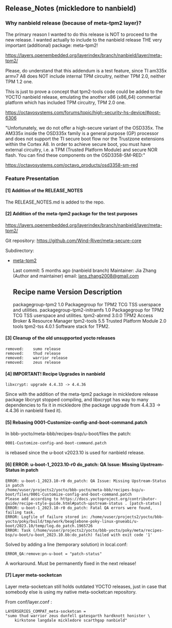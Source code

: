 ## Release_Notes (mickledore to nanbield)

### Why nanbield release (because of meta-tpm2 layer)?

The primary reason I wanted to do this release is NOT to proceed
to the new release. I wanted actually to include to the nanbield
release THE very important (additional) package: meta-tpm2!

https://layers.openembedded.org/layerindex/branch/nanbield/layer/meta-tpm2/

Please, do understand that this addendum is a test feature,
since TI am335x armv7 A8 does NOT include internal TPM
circuitry, neither TPM 2.0, neither TPM 1.2 one.

This is just to prove a concept that tpm2-tools code could be
added to the YOCTO nanbield release, emulating the another x86
(x86_64) commertial platform which has included TPM circuitry,
TPM 2.0 one.

https://octavosystems.com/forums/topic/high-security-hs-device/#post-6306

"Unfortunately, we do not offer a high-secure variant of the
OSD335x. The AM335x inside the OSD335x family is a general
purpose (GP) processor and does not support the TI secure boot
flow nor the Trustzone extensions within the Cortex A8. In
order to achieve secure boot, you must have external circuitry,
i.e. a TPM (Trusted Platform Module) and secure NOR flash. You
can find these components on the OSD3358-SM-RED:"

https://octavosystems.com/octavo_products/osd3358-sm-red

### Feature Presentation

#### [1] Addition of the RELEASE_NOTES

The RELEASE_NOTES.md is added to the repo.

#### [2] Addition of the meta-tpm2 package for the test purposes

https://layers.openembedded.org/layerindex/branch/nanbield/layer/meta-tpm2/

Git repository: https://github.com/Wind-River/meta-secure-core

Subdirectory:

* [meta-tpm2](https://github.com/Wind-River/meta-secure-core/tree/nanbield/meta-tpm2)

	Last commit: 5 months ago (nanbield branch)
	Maintainer: Jia Zhang (Author and maintainer)
	email: lans.zhang2008@gmail.com

	Recipe name			Version	Description
	----------------------------------------------------------------------------------------------
	packagegroup-tpm2		1.0	Packagegroup for TPM2 TCG TSS userspace and utilities.
	packagegroup-tpm2-initramfs	1.0	Packagegroup for TPM2 TCG TSS userspace and utilities.
	tpm2-abrmd			3.0.0	TPM2 Access Broker & Resource Manager
	tpm2-tools			5.5	Trusted Platform Module 2.0 tools
	tpm2-tss			4.0.1	Software stack for TPM2.

#### [3] Cleanup of the old unsupported yocto releases

	removed:	sumo release
	removed:	thud release
	removed:	warrior release
	removed:	zeus release

#### [4] IMPORTANT! Recipe Upgrades in nanbield

	libxcrypt: upgrade 4.4.33 -> 4.4.36

Since with the addition of the meta-tpm2 package in mickledore
release package libcrypt stopped compiling, and libxcrypt has
way to many dependencies to fix it in mickledore (the package
upgrade from 4.4.33 -> 4.4.36 in nanbield fixed it).

#### [5] Rebasing 0001-Customize-config-and-boot-command.patch

In bbb-yocto/meta-bbb/recipes-bsp/u-boot/files the patch:

	0001-Customize-config-and-boot-command.patch

is rebased since the u-boot v2023.10 is used for nanbield release.

#### [6] ERROR: u-boot-1_2023.10-r0 do_patch: QA Issue: Missing Upstream-Status in patch

	ERROR: u-boot-1_2023.10-r0 do_patch: QA Issue: Missing Upstream-Status in patch
	/home/vuser/projects2/yocto/bbb-yocto/meta-bbb/recipes-bsp/u-boot/files/0001-Customize-config-and-boot-command.patch
	Please add according to https://docs.yoctoproject.org/contributor-guide/recipe-style-guide.html#patch-upstream-status . [patch-status]
	ERROR: u-boot-1_2023.10-r0 do_patch: Fatal QA errors were found, failing task.
	ERROR: Logfile of failure stored in: /home/vuser/projects2/yocto/bbb-yocto/poky/build/tmp/work/beaglebone-poky-linux-gnueabi/u-boot/2023.10/temp/log.do_patch.1965726
	ERROR: Task (/home/vuser/projects2/yocto/bbb-yocto/poky/meta/recipes-bsp/u-boot/u-boot_2023.10.bb:do_patch) failed with exit code '1'

Solved by adding a line (temporary solution) in local.conf:

	ERROR_QA:remove:pn-u-boot = "patch-status"

A workaround. Must be permanently fixed in the next release!

#### [7] Layer meta-socketcan

Layer meta-socketcan still holds outdated YOCTO releases, just
in case that somebody else is using my native meta-socketcan
repository.

From conf/layer.conf :

	LAYERSERIES_COMPAT_meta-socketcan =
	"sumo thud warrior zeus dunfell gatesgarth hardknott honister \
		kirkstone langdale mickledore scarthgap nanbield"

